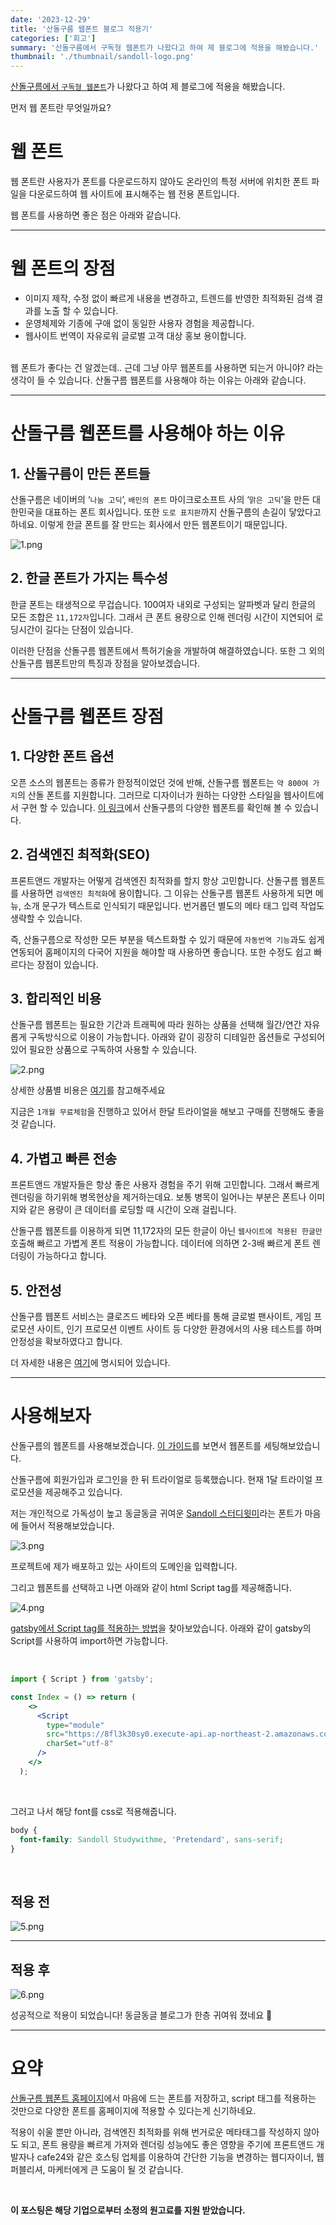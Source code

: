 ```yaml
---
date: '2023-12-29'
title: '산돌구름 웹폰트 블로그 적용기'
categories: ['회고']
summary: '산돌구름에서 구독형 웹폰트가 나왔다고 하여 제 블로그에 적용을 해봤습니다.'
thumbnail: './thumbnail/sandoll-logo.png'
---
```


[산돌구름에서 `구독형 웹폰트`](https://vo.la/QUdmY)가 나왔다고 하여 제 블로그에 적용을 해봤습니다.

먼저 웹 폰트란 무엇일까요?

# 웹 폰트

웹 폰트란 사용자가 폰트를 다운로드하지 않아도 온라인의 특정 서버에 위치한 폰트 파일을 다운로드하여 웹 사이트에 표시해주는 웹 전용 폰트입니다.

웹 폰트를 사용하면 좋은 점은 아래와 같습니다.

---

# 웹 폰트의 장점

- 이미지 제작, 수정 없이 빠르게 내용을 변경하고, 트렌드를 반영한 최적화된 검색 결과를 노출 할
  수 있습니다.
- 운영체제와 기종에 구애 없이 동일한 사용자 경험을 제공합니다.
- 웹사이트 번역이 자유로워 글로벌 고객 대상 홍보 용이합니다.

<br/>
웹 폰트가 좋다는 건 알겠는데.. 근데 그냥 아무 웹폰트를 사용하면 되는거 아니야? 라는 생각이 들 수 있습니다. 산돌구름 웹폰트를 사용해야 하는 이유는 아래와 같습니다.

---

# 산돌구름 웹폰트를 사용해야 하는 이유

## 1. 산돌구름이 만든 폰트들

산돌구름은 네이버의 ‘`나눔 고딕`’, `배민의 폰트` 마이크로소프트 사의 ‘`맑은 고딕`’을 만든 대한민국을 대표하는 폰트 회사입니다. 또한 `도로 표지판`까지 산돌구름의 손길이 닿았다고 하네요. 이렇게 한글 폰트를 잘 만드는 회사에서 만든 웹폰트이기 때문입니다.

![1.png](../contents/images/20231229/1.png)

## 2. 한글 폰트가 가지는 특수성

한글 폰트는 태생적으로 무겁습니다. 100여자 내외로 구성되는 알파벳과 달리 한글의 모든 조합은 `11,172자`입니다. 그래서 큰 폰트 용량으로 인해 렌더링 시간이 지연되어 로딩시간이 길다는 단점이 있습니다.

이러한 단점을 산돌구름 웹폰트에서 특허기술을 개발하여 해결하였습니다. 또한 그 외의 산돌구름 웹폰트만의 특징과 장점을 알아보겠습니다.

---

# 산돌구름 웹폰트 장점

## 1. 다양한 폰트 옵션

오픈 소스의 웹폰트는 종류가 한정적이었던 것에 반해, 산돌구름 웹폰트는 `약 800여 가지`의 산돌 폰트를 지원합니다. 그러므로 디자이너가 원하는 다양한 스타일을 웹사이트에서 구현 할 수 있습니다. [이 링크](https://www.sandollcloud.com/webfont/font)에서 산돌구름의 다양한 웹폰트를 확인해 볼 수 있습니다.

## 2. 검색엔진 최적화(SEO)

프론트앤드 개발자는 어떻게 검색엔진 최적화를 할지 항상 고민합니다. 산돌구름 웹폰트를 사용하면 `검색엔진 최적화`에 용이합니다. 그 이유는 산돌구름 웹폰트 사용하게 되면 메뉴, 소개 문구가 텍스트로 인식되기 때문입니다. 번거롭던 별도의 메타 태그 입력 작업도 생략할 수 있습니다.

즉, 산돌구름으로 작성한 모든 부분을 텍스트화할 수 있기 때문에 `자동번역 기능`과도 쉽게 연동되어 홈페이지의 다국어 지원을 해야할 때 사용하면 좋습니다. 또한 수정도 쉽고 빠르다는 장점이 있습니다.

## 3. 합리적인 비용

산돌구름 웹폰트는 필요한 기간과 트래픽에 따라 원하는 상품을 선택해 월간/연간 자유롭게 구독방식으로 이용이 가능합니다. 아래와 같이 굉장히 디테일한 옵션들로 구성되어 있어 필요한 상품으로 구독하여 사용할 수 있습니다.

![2.png](../contents/images/20231229/2.png)

상세한 상품별 비용은 [여기](https://www.sandollcloud.com/webfont/use)를 참고해주세요

지금은 `1개월 무료체험`을 진행하고 있어서 한달 트라이얼을 해보고 구매를 진행해도 좋을 것 같습니다.

## 4. 가볍고 빠른 전송

프론트앤드 개발자들은 항상 좋은 사용자 경험을 주기 위해 고민합니다. 그래서 빠르게 렌더링을 하기위해 병목현상을 제거하는데요. 보통 병목이 일어나는 부분은 폰트나 이미지와 같은 용량이 큰 데이터를 로딩할 때 시간이 오래 걸립니다.

산돌구름 웹폰트를 이용하게 되면 11,172자의 모든 한글이 아닌 `웹사이트에 적용된 한글만` 호출해 빠르고 가볍게 폰트 적용이 가능합니다. 데이터에 의하면 2-3배 빠르게 폰트 렌더링이 가능하다고 합니다.

## 5. 안전성

산돌구름 웹폰트 서비스는 클로즈드 베타와 오픈 베타를 통해 글로벌 팬사이트, 게임 프로모션 사이트, 인기 프로모션 이벤트 사이트 등 다양한 환경에서의 사용 테스트를 하며 안정성을 확보하였다고 합니다.

더 자세한 내용은 [여기](https://media.sandollcloud.com/static/SandollCloud/pdf/Sandollcloud_WebfontService.pdf)에 명시되어 있습니다.

---

# 사용해보자

산돌구름의 웹폰트를 사용해보겠습니다. [이 가이드](https://www.youtube.com/watch?v=UBh8zKdRjm0&ab_channel=%EC%82%B0%EB%8F%8C%EA%B5%AC%EB%A6%84)를 보면서 웹폰트를 세팅해보았습니다.

산돌구름에 회원가입과 로그인을 한 뒤 트라이얼로 등록했습니다. 현재 1달 트라이얼 프로모션을 제공해주고 있습니다.

저는 개인적으로 가독성이 높고 동글동글 귀여운 [Sandoll 스터디윗미](https://www.sandollcloud.com/webfont/font/17331.html)라는 폰트가 마음에 들어서 적용해보았습니다.

![3.png](../contents/images/20231229/3.png)

프로젝트에 제가 배포하고 있는 사이트의 도메인을 입력합니다.

그리고 웹폰트를 선택하고 나면 아래와 같이 html Script tag를 제공해줍니다.

![4.png](../contents/images/20231229/4.png)

[gatsby에서 Script tag를 적용하는 방법](https://www.gatsbyjs.com/docs/reference/built-in-components/gatsby-script/)을 찾아보았습니다. 아래와 같이 gatsby의 Script를 사용하여 import하면 가능합니다.

<br/>

```jsx
import { Script } from 'gatsby';

const Index = () => return (
    <>
      <Script
        type="module"
        src="https://8fl3k30sy0.execute-api.ap-northeast-2.amazonaws.com/v1/api/fontstream/djs/?sid=..."
        charSet="utf-8"
      />
    </>
  );
```

<br/>

그러고 나서 해당 font를 css로 적용해줍니다.

```css
body {
  font-family: Sandoll Studywithme, 'Pretendard', sans-serif;
}
```

<br/>

## 적용 전

![5.png](../contents/images/20231229/5.png)

---

## 적용 후

![6.png](../contents/images/20231229/6.png)

성공적으로 적용이 되었습니다! 동글동글 블로그가 한층 귀여워 졌네요 🎉

---

# 요약

[산돌구름 웹폰트 홈페이지](https://www.sandollcloud.com/webfont)에서 마음에 드는 폰트를 저장하고, script 태그를 적용하는 것만으로 다양한 폰트를 홈페이지에 적용할 수 있다는게 신기하네요.

적용이 쉬울 뿐만 아니라, 검색엔진 최적화를 위해 번거로운 메타태그를 작성하지 않아도 되고, 폰트 용량을 빠르게 가져와 렌더링 성능에도 좋은 영향을 주기에 프론트앤드 개발자나 cafe24와 같은 호스팅 업체를 이용하여 간단한 기능을 변경하는 웹디자이너, 웹퍼블리셔, 마케터에게 큰 도움이 될 것 같습니다.

<br/>

**이 포스팅은 해당 기업으로부터 소정의 원고료를 지원 받았습니다.**
